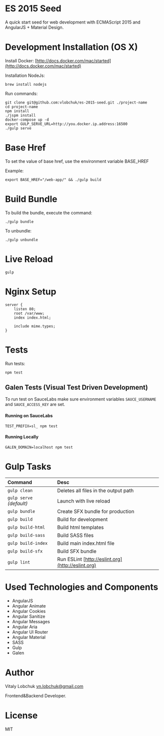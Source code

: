 # ES 2015 Seed

A quick start seed for web development with ECMAScript 2015 and AngularJS + Material Design.

# Development Installation (OS X)

Install Docker: [http://docs.docker.com/mac/started](http://docs.docker.com/mac/started)

Installation NodeJs:

``` console
brew install nodejs
```

Run commands:

``` console
git clone git@github.com:vlobchuk/es-2015-seed.git ./project-name
cd project-name
npm install 
./jspm install
docker-compose up -d
export GULP_SERVE_URL=http://you.docker.ip.address:16500
./gulp serve
```
# Base Href

To set the value of base href, use the environment variable BASE_HREF

Example: 

``` console
export BASE_HREF="/web-app/" && ./gulp build
```

# Build Bundle
 
To build the bundle, execute the command:

``` console
./gulp bundle
```

To unbundle: 

``` console
./gulp unbundle
```

# Live Reload

``` console
gulp
```

# Nginx Setup 

``` nginx
server {
    listen 80;
    root /var/www;
    index index.html;

    include mime.types;
}
```

# Tests

Run tests: 

``` console
npm test
```

## Galen Tests (Visual Test Driven Development)

To run test on SauceLabs make sure environment variables `SAUCE_USERNAME` and `SAUCE_ACCESS_KEY` are set.

#### Running on SauceLabs

`TEST_PREFIX=sl_ npm test`

#### Running Locally

`GALEN_DOMAIN=localhost npm test`

# Gulp Tasks

|Command|Desc|
|:--|:--|
|`gulp clean`|Deletes all files in the output path|
|`gulp serve` _(default)_|Launch with live reload|
|`gulp bundle`|Create SFX bundle for production|
|`gulp build`|Build for development|
|`gulp build-html`|Build html templates|
|`gulp build-sass`|Build SASS files|
|`gulp build-index`|Build main index.html file|
|`gulp build-sfx`|Build SFX bundle|
|`gulp lint`|Run ESLint [http://eslint.org](http://eslint.org)|

# Used Technologies and Components

- AngularJS
- Angular Animate
- Angular Cookies
- Angular Sanitize
- Angular Messages
- Angular Aria
- Angular UI Router 
- Angular Material
- SASS
- Gulp
- Galen

# Author
 
Vitaly Lobchuk <vn.lobchuk@gmail.com>


Frontend&Backend Developer.

# License

MIT

